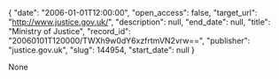 {
  "date": "2006-01-01T12:00:00", 
  "open_access": false, 
  "target_url": "http://www.justice.gov.uk/", 
  "description": null, 
  "end_date": null, 
  "title": "Ministry of Justice", 
  "record_id": "20060101T120000/TWXh9w0dY6xzfrtmVN2vrw==", 
  "publisher": "justice.gov.uk", 
  "slug": 144954, 
  "start_date": null
}

None